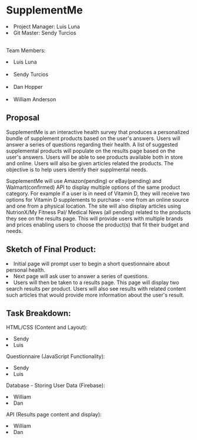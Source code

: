 

<h1>SupplementMe</h1>				
					

  <li>Project Manager: Luis Luna</li>		<li>Git Master: Sendy Turcios	</li>	
  
<br>

					

Team Members:					
    <li>Luis Luna</li>					
    <li>Sendy Turcios</li>				
    <li>Dan Hopper </li>				
    <li>William Anderson</li>					



## Proposal					
										
					
SupplementMe is an interactive health survey that produces a personalized bundle of supplement products based on the user's answers. Users will answer a series of questions regarding their health. A list of suggested supplemental products will populate on the results page based on the user's answers. Users will be able to see products available both in store and online. Users will also be given articles related the products. The objective is to help users identify their supplmental needs.					
					
SupplementMe will use Amazon(pending) or eBay(pending) and Walmart(confirmed) API to display multiple options of the same product category. For example if a user is in need of Vitamin D, they will receive two options for Vitamin D supplements to purchase - one from an online source and one from a physical location. The site will also display articles using NutrionX/My Fitness Pal/ Medical News (all pending) related to the products they see on the results page. This will provide users with multiple brands and prices enabling users to choose the product(s) that fit their budget and needs.					
					
<h2>Sketch of Final Product:</h2>					
					
<li>Initial page will prompt user to begin a short questionnaire about personal health.					
					
<li>Next page will ask user to answer a series of questions.</li>					
					
<li>Users will then be taken to a results page. This page will display two search results per product. Users will also see results with related content such articles that would provide more information about the user's result.</li>					
					
<h2>Task Breakdown:</h2>					
					
HTML/CSS (Content and Layout):

<li>Sendy</li>
<li>Luis</li>					
					
Questionnaire (JavaScript Functionality):

<li>Sendy</li>					
<li>Luis</li>					
					
Database - Storing User Data (Firebase):				

<li>William</li>					
<li>Dan</li>					
					
API (Results page content and display):
<li>William</li>					
<li>Dan</li>					
					